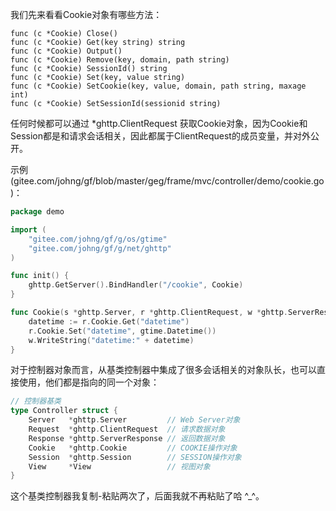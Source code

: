 我们先来看看Cookie对象有哪些方法：

    func (c *Cookie) Close()
    func (c *Cookie) Get(key string) string
    func (c *Cookie) Output()
    func (c *Cookie) Remove(key, domain, path string)
    func (c *Cookie) SessionId() string
    func (c *Cookie) Set(key, value string)
    func (c *Cookie) SetCookie(key, value, domain, path string, maxage int)
    func (c *Cookie) SetSessionId(sessionid string)
    
任何时候都可以通过 *ghttp.ClientRequest 获取Cookie对象，因为Cookie和Session都是和请求会话相关，因此都属于ClientRequest的成员变量，并对外公开。

示例(gitee.com/johng/gf/blob/master/geg/frame/mvc/controller/demo/cookie.go)：
```go
package demo

import (
    "gitee.com/johng/gf/g/os/gtime"
    "gitee.com/johng/gf/g/net/ghttp"
)

func init() {
    ghttp.GetServer().BindHandler("/cookie", Cookie)
}

func Cookie(s *ghttp.Server, r *ghttp.ClientRequest, w *ghttp.ServerResponse) {
    datetime := r.Cookie.Get("datetime")
    r.Cookie.Set("datetime", gtime.Datetime())
    w.WriteString("datetime:" + datetime)
}
```

对于控制器对象而言，从基类控制器中集成了很多会话相关的对象队长，也可以直接使用，他们都是指向的同一个对象：
```go
// 控制器基类
type Controller struct {
    Server   *ghttp.Server         // Web Server对象
    Request  *ghttp.ClientRequest  // 请求数据对象
    Response *ghttp.ServerResponse // 返回数据对象
    Cookie   *ghttp.Cookie         // COOKIE操作对象
    Session  *ghttp.Session        // SESSION操作对象
    View     *View                 // 视图对象
}
```

这个基类控制器我复制-粘贴两次了，后面我就不再粘贴了哈 ^_^。